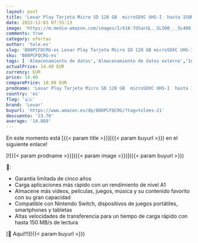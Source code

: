 ```yaml
---
layout: post
title: 'Lexar Play Tarjeta Micro SD 128 GB  microSDXC UHS-I  hasta 150MB/s de Lectura  Microsd Compatible con Nintendo Switch  telefono y Tableta  LMSPLAY128G-BNNAG '
date: 2022-12-03 07:55:13
image: 'https://m.media-amazon.com/images/I/418-7dSarUL._SL500_._SL400_.jpg'
comments: true
category: ofertas
author: 'tole.es'
slug: 'B08PCFQCRG-es Lexar Play Tarjeta Micro SD 128 GB microSDXC UHS-I hasta...'
sku: 'B08PCFQCRG-es'
tags: [ 'Almacenamiento de datos','Almacenamiento de datos externo','Informática','Tarjetas de memoria','Tarjetas microSD','lexar','nintendo','🇪🇸', ]
actualPrice: 14.49 EUR
currency: EUR
price: 14.49
comparePrice: 18.99 EUR
prodname: 'Lexar Play Tarjeta Micro SD 128 GB  microSDXC UHS-I  hasta 150MB/s de Lectura  Microsd Compatible con Nintendo Switch  telefono y Tableta  LMSPLAY128G-BNNAG '
country: 'es'
flag: '🇪🇸'
brand: 'Lexar'
buyurl: 'https://www.amazon.es/dp/B08PCFQCRG/?tag=tolees-21'
descuento: '23.70'
average: '14.868'
---
```


En este momento está [{{< param title >}}]({{< param buyurl >}}) en el siguiente enlace!

[![{{< param prodname >}}]({{< param image >}})]({{< param buyurl >}})

🔎:

- Garantía limitada de cinco años
- Carga aplicaciones más rápido con un rendimiento de nivel A1
- Almacene más vídeos, películas, juegos, música y su contenido favorito con su gran capacidad
- Compatible con Nintendo Switch, dispositivos de juegos portátiles, smartphones y tabletas
- Altas velocidades de transferencia para un tiempo de carga rápido con hasta 150 MB/s de lectura

[🛒 Aquí!!!]({{< param buyurl >}})
